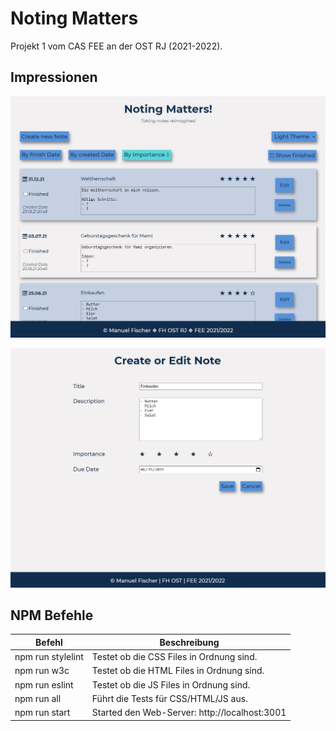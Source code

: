# Noting Matters
Projekt 1 vom CAS FEE an der OST RJ (2021-2022).

## Impressionen
![Overview](readme_media/img1.png)

![Detail](readme_media/img2.png)

## NPM Befehle
| Befehl  |  Beschreibung |
|---|---|
| npm run stylelint  |   Testet ob die CSS Files in Ordnung sind. |
| npm run w3c  |   Testet ob die HTML Files in Ordnung sind. |
| npm run eslint  |  Testet ob die JS Files in Ordnung sind. |
| npm run all  |   Führt die Tests für CSS/HTML/JS aus. |
| npm run start  |  Started den Web-Server: http://localhost:3001 |
